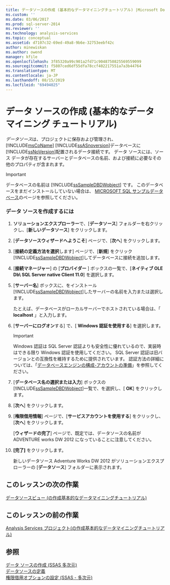 ```yaml
---
title: データソースの作成 (基本的なデータマイニングチュートリアル) |Microsoft Docs
ms.custom: ''
ms.date: 03/06/2017
ms.prod: sql-server-2014
ms.reviewer: ''
ms.technology: analysis-services
ms.topic: conceptual
ms.assetid: d7107c32-69ed-49a8-9b6e-32753eebf42c
author: minewiskan
ms.author: owend
manager: kfile
ms.openlocfilehash: 3f85320a99c901a2fd71c9048750825569559099
ms.sourcegitcommit: f5807ced6df55dfa78ccf402217551a7a3b44764
ms.translationtype: MT
ms.contentlocale: ja-JP
ms.lasthandoff: 08/15/2019
ms.locfileid: "69494025"
---
```

# <a name="creating-a-data-source-basic-data-mining-tutorial"></a>データ ソースの作成 (基本的なデータ マイニング チュートリアル)
  *データソース*は、プロジェクトに保存および管理され、 [!INCLUDE[msCoName](../includes/msconame-md.md)] [!INCLUDE[ssASnoversion](../includes/ssasnoversion-md.md)]データベースに[!INCLUDE[ssNoVersion](../includes/ssnoversion-md.md)]配置されるデータ接続です。 データ ソースには、ソース データが存在するサーバーとデータベースの名前、および接続に必要なその他のプロパティが含まれます。  
  
> [!IMPORTANT]  
>  データベースの名前は [!INCLUDE[ssSampleDBDWobject](../includes/sssampledbdwobject-md.md)] です。 このデータベースをまだインストールしていない場合は、 [MICROSOFT SQL サンプルデータベース](https://go.microsoft.com/fwlink/?LinkId=88417)のページを参照してください。  
  
### <a name="to-create-a-data-source"></a>データ ソースを作成するには  
  
1.  **ソリューションエクスプローラー**で、[**データソース**] フォルダーを右クリックし、[**新しいデータソース**] をクリックします。  
  
2.  [**データソースウィザードへようこそ**] ページで、[**次へ**] をクリックします。  
  
3.  [**接続の定義方法を選択**します] ページで、[**新規**] をクリック[!INCLUDE[ssSampleDBDWobject](../includes/sssampledbdwobject-md.md)]してデータベースに接続を追加します。  
  
4.  [**接続マネージャー**] の [**プロバイダー** ] ボックスの一覧で、[**ネイティブ OLE Db\ SQL Server native Client 11.0**] を選択します。  
  
5.  [**サーバー名**] ボックスに、をインストール[!INCLUDE[ssSampleDBDWobject](../includes/sssampledbdwobject-md.md)]したサーバーの名前を入力または選択します。  
  
     たとえば、データベースがローカルサーバーでホストされている場合は、「 **localhost** 」と入力します。  
  
6.  [**サーバーにログオン**する] で、[ **Windows 認証を使用する**] を選択します。  
  
    > [!IMPORTANT]  
    >  Windows 認証は SQL Server 認証よりも安全性に優れているので、実装時はできる限り Windows 認証を使用してください。 SQL Server 認証は旧バージョンとの互換性を維持するために提供されています。 認証方法の詳細については、「[データベースエンジンの構成-アカウントの準備](../../2014/sql-server/install/database-engine-configuration-account-provisioning.md)」を参照してください。  
  
7.  [**データベース名の選択または入力**] ボックスの[!INCLUDE[ssSampleDBDWobject](../includes/sssampledbdwobject-md.md)]一覧で、を選択し、[ **OK**] をクリックします。  
  
8.  [**次へ**] をクリックします。  
  
9. [**権限借用情報**] ページで、[**サービスアカウントを使用する**] をクリックし、[**次へ**] をクリックします。  
  
     [**ウィザードの完了**] ページで、既定では、データソースの名前が ADVENTURE works DW 2012 になっていることに注意してください。  
  
10. **[完了]** をクリックします。  
  
     新しいデータソース Adventure Works DW 2012 がソリューションエクスプローラーの [**データソース**] フォルダーに表示されます。  
  
## <a name="next-task-in-lesson"></a>このレッスンの次の作業  
 [データソースビュー &#40;の作成基本的なデータマイニングチュートリアル&#41;](../../2014/tutorials/creating-a-data-source-view-basic-data-mining-tutorial.md)  
  
## <a name="previous-task-in-lesson"></a>このレッスンの前の作業  
 [Analysis Services プロジェクト&#40;の作成基本的なデータマイニングチュートリアル&#41;](../../2014/tutorials/creating-an-analysis-services-project-basic-data-mining-tutorial.md)  
  
## <a name="see-also"></a>参照  
 [データ ソースの作成 &#40;SSAS 多次元&#41;](https://docs.microsoft.com/analysis-services/multidimensional-models/create-a-data-source-ssas-multidimensional)   
 [データソースの定義](../analysis-services/lesson-1-2-defining-a-data-source.md)   
 [権限借用オプションの設定 &#40;SSAS - 多次元&#41;](https://docs.microsoft.com/analysis-services/multidimensional-models/set-impersonation-options-ssas-multidimensional)  
  
  
